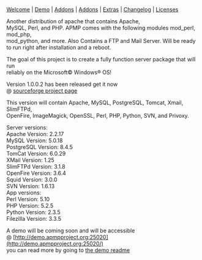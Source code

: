 [Welcome](http://apmpproject.org/) | [Demo](http://apmpproject.org/demo) | [Addons](http://apmpproject.org/downloads) | [Addons](http://apmpproject.org/downloads/addons) | [Extras](http://apmpproject.org/downloads/extras) | [Changelog](http://apmpproject.org/changelog) | [Licenses](http://apmpproject.org/licenses)  

 
  
Another distribution of apache that contains Apache,  
MySQL, Perl, and PHP. APMP comes with the following modules mod_perl, mod_php,  
mod_python, and more. Also Contains a FTP and Mail Server. Will be ready  
to run right after installation and a reboot.  
  
The goal of this project is to create a fully function server package that will run  
reliably on the Microsoft© Windows® OS!  

Version 1.0.0.2 has been released get it now  
@ [sourceforge project page](http://sourceforge.net/projects/apmp/files/)
  
This version will contain Apache, MySQL, PostgreSQL, Tomcat, Xmail, SlimFTPd,  
OpenFire, ImageMagick, OpenSSL, Perl, PHP, Python, SVN, and Privoxy.  
  
Server versions:  
Apache Version: 2.2.17  
MySQL Version: 5.0.18  
PostgreSQL Version: 8.4.5  
TomCat Version: 6.0.29  
XMail Version: 1.25  
SlimFTPd Version: 3.1.8  
OpenFire Version: 3.6.4  
Squid Version: 3.0.0  
SVN Version: 1.6.13  
App versions:  
Perl Version: 5.10  
PHP Version: 5.2.5  
Python Version: 2.3.5  
Filezilla Version: 3.3.5  
  
A demo will be coming soon and will be accessible  
@ [http://demo.apmpproject.org:25020](http://demo.apmpproject.org:25020/)  
you can read more by going to [the demo readme](http://apmpproject.org/demo)  
